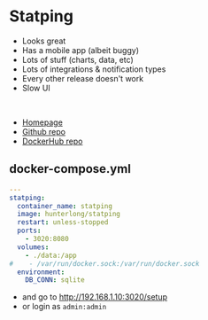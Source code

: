 # Statping

- Looks great
- Has a mobile app (albeit buggy)
- Lots of stuff (charts, data, etc)
- Lots of integrations & notification types
- Every other release doesn't work
- Slow UI

<br>

- [Homepage](https://statping.com/)
- [Github repo](https://github.com/statping/statping/)
- [DockerHub repo](https://hub.docker.com/r/statping/statping)


## docker-compose.yml
```yml
---
statping:
  container_name: statping
  image: hunterlong/statping
  restart: unless-stopped
  ports:
    - 3020:8080
  volumes:
    - ./data:/app
#    - /var/run/docker.sock:/var/run/docker.sock
  environment:
    DB_CONN: sqlite
```

- and go to http://192.168.1.10:3020/setup
- or login as `admin:admin`

